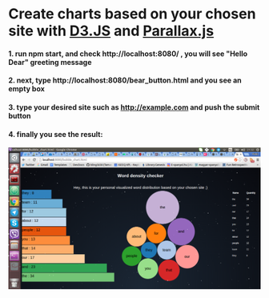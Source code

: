 # Create charts based on your chosen site with [D3.JS](https://d3js.org/) and [Parallax.js](http://matthew.wagerfield.com/parallax/)

#### 1. run npm start, and check http://localhost:8080/ , you will see "Hello Dear" greeting message

#### 2. next, type http://localhost:8080/bear_button.html and you see an empty box

#### 3. type your desired site such as http://example.com and push the submit button

#### 4. finally you see the result:
![alt text][logo]

[logo]:https://github.com/bling5630/Cookbook/blob/master/rest_api/submit_and_load/public/example.png
